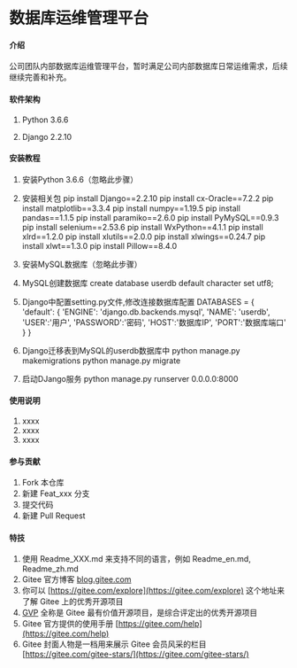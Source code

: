 # 数据库运维管理平台

#### 介绍
公司团队内部数据库运维管理平台，暂时满足公司内部数据库日常运维需求，后续继续完善和补充。

#### 软件架构
1. Python 3.6.6

2. Django 2.2.10


#### 安装教程

1.  安装Python 3.6.6（忽略此步骤）

2.  安装相关包
    pip install Django==2.2.10
    pip install cx-Oracle==7.2.2
    pip install matplotlib==3.3.4
    pip install numpy==1.19.5
    pip install pandas==1.1.5
    pip install paramiko==2.6.0
    pip install PyMySQL==0.9.3
    pip install selenium==2.53.6
    pip install WxPython==4.1.1
    pip install xlrd==1.2.0
    pip install xlutils==2.0.0
    pip install xlwings==0.24.7
    pip install xlwt==1.3.0
    pip install Pillow==8.4.0

3.  安装MySQL数据库（忽略此步骤）

4. MySQL创建数据库
    create database userdb default character set utf8;

5. Django中配置setting.py文件,修改连接数据库配置
    DATABASES = {
        'default': {
            'ENGINE': 'django.db.backends.mysql',
            'NAME': 'userdb',
            'USER':'用户',
            'PASSWORD':'密码',
            'HOST':'数据库IP',
            'PORT':'数据库端口'
        }
    }

5. Django迁移表到MySQL的userdb数据库中
    python manage.py makemigrations
    python manage.py migrate

6. 启动DJango服务
    python manage.py runserver 0.0.0.0:8000
    

#### 使用说明

1.  xxxx
2.  xxxx
3.  xxxx

#### 参与贡献

1.  Fork 本仓库
2.  新建 Feat_xxx 分支
3.  提交代码
4.  新建 Pull Request


#### 特技

1.  使用 Readme\_XXX.md 来支持不同的语言，例如 Readme\_en.md, Readme\_zh.md
2.  Gitee 官方博客 [blog.gitee.com](https://blog.gitee.com)
3.  你可以 [https://gitee.com/explore](https://gitee.com/explore) 这个地址来了解 Gitee 上的优秀开源项目
4.  [GVP](https://gitee.com/gvp) 全称是 Gitee 最有价值开源项目，是综合评定出的优秀开源项目
5.  Gitee 官方提供的使用手册 [https://gitee.com/help](https://gitee.com/help)
6.  Gitee 封面人物是一档用来展示 Gitee 会员风采的栏目 [https://gitee.com/gitee-stars/](https://gitee.com/gitee-stars/)
